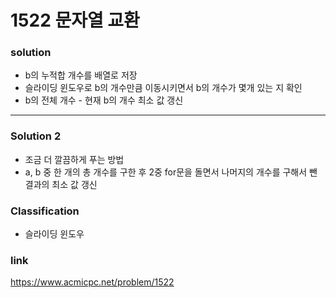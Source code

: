 # 1522 문자열 교환

### solution
* b의 누적합 개수를 배열로 저장
* 슬라이딩 윈도우로 b의 개수만큼 이동시키면서 b의 개수가 몇개 있는 지 확인
* b의 전체 개수 - 현재 b의 개수 최소 값 갱신
-------
### Solution 2
* 조금 더 깔끔하게 푸는 방법
* a, b 중 한 개의 총 개수를 구한 후 2중 for문을 돌면서 나머지의 개수를 구해서 뺀 결과의 최소 값 갱신 

### Classification
* 슬라이딩 윈도우

### link
https://www.acmicpc.net/problem/1522